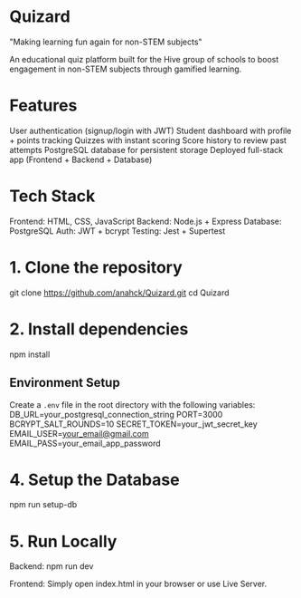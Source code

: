 # Quizard
"Making learning fun again for non-STEM subjects"

An educational quiz platform built for the Hive group of schools to boost engagement in non-STEM subjects through gamified learning.

# Features
User authentication (signup/login with JWT)
Student dashboard with profile + points tracking
Quizzes with instant scoring
Score history to review past attempts
PostgreSQL database for persistent storage
Deployed full-stack app (Frontend + Backend + Database)

# Tech Stack
Frontend: HTML, CSS, JavaScript
Backend: Node.js + Express
Database: PostgreSQL
Auth: JWT + bcrypt
Testing: Jest + Supertest

# 1. Clone the repository
git clone https://github.com/anahck/Quizard.git
cd Quizard

# 2. Install dependencies
npm install


## Environment Setup
Create a `.env` file in the root directory with the following variables:
DB_URL=your_postgresql_connection_string
PORT=3000
BCRYPT_SALT_ROUNDS=10
SECRET_TOKEN=your_jwt_secret_key
EMAIL_USER=your_email@gmail.com
EMAIL_PASS=your_email_app_password

# 4. Setup the Database
npm run setup-db

# 5. Run Locally
Backend:
npm run dev

Frontend:
Simply open index.html in your browser or use Live Server.
```
